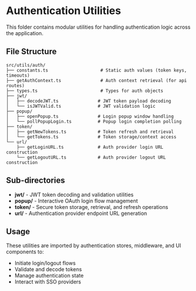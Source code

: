 # Authentication Utilities

This folder contains modular utilities for handling authentication logic across the application.

## File Structure

```
src/utils/auth/
├── constants.ts                    # Static auth values (token keys, timeouts)
├── getAuthContext.ts               # Auth context retrieval (for api routes)
├── types.ts                        # Types for auth objects
├── jwt/
│   ├── decodeJWT.ts               # JWT token payload decoding
│   └── isJWTValid.ts              # JWT validation logic
├── popup/
│   ├── openPopup.ts               # Login popup window handling
│   └── pollPopupLogin.ts          # Popup login completion polling
├── token/
│   ├── getNewTokens.ts            # Token refresh and retrieval
│   └── getTokens.ts               # Token storage/context access
└── url/
    ├── getLoginURL.ts             # Auth provider login URL construction
    └── getLogoutURL.ts            # Auth provider logout URL construction
```

## Sub-directories

- **jwt/** - JWT token decoding and validation utilities
- **popup/** - Interactive OAuth login flow management
- **token/** - Secure token storage, retrieval, and refresh operations
- **url/** - Authentication provider endpoint URL generation

## Usage

These utilities are imported by authentication stores, middleware, and UI components to:
- Initiate login/logout flows
- Validate and decode tokens
- Manage authentication state
- Interact with SSO providers
